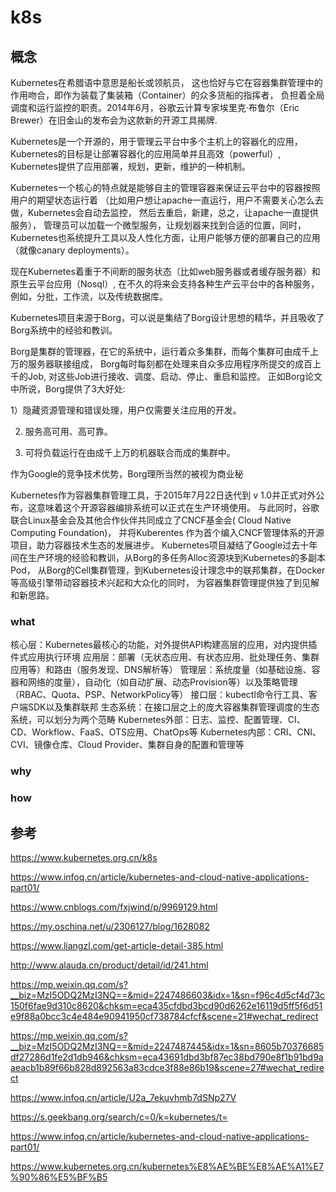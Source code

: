 # k8s

## 概念

Kubernetes在希腊语中意思是船长或领航员，
这也恰好与它在容器集群管理中的作用吻合，即作为装载了集装箱（Container）的众多货船的指挥者，
负担着全局调度和运行监控的职责。2014年6月，谷歌云计算专家埃里克·布鲁尔（Eric Brewer）在旧金山的发布会为这款新的开源工具揭牌.

Kubernetes是一个开源的，用于管理云平台中多个主机上的容器化的应用，
Kubernetes的目标是让部署容器化的应用简单并且高效（powerful）,
Kubernetes提供了应用部署，规划，更新，维护的一种机制。

Kubernetes一个核心的特点就是能够自主的管理容器来保证云平台中的容器按照用户的期望状态运行着
（比如用户想让apache一直运行，用户不需要关心怎么去做，Kubernetes会自动去监控，
然后去重启，新建，总之，让apache一直提供服务），
管理员可以加载一个微型服务，让规划器来找到合适的位置，同时，
Kubernetes也系统提升工具以及人性化方面，让用户能够方便的部署自己的应用（就像canary deployments）。

现在Kubernetes着重于不间断的服务状态（比如web服务器或者缓存服务器）和原生云平台应用（Nosql）,
在不久的将来会支持各种生产云平台中的各种服务，例如，分批，工作流，以及传统数据库。

Kubernetes项目来源于Borg，可以说是集结了Borg设计思想的精华，并且吸收了Borg系统中的经验和教训。

Borg是集群的管理器，在它的系统中，运行着众多集群，而每个集群可由成千上万的服务器联接组成，
Borg每时每刻都在处理来自众多应用程序所提交的成百上千的Job, 对这些Job进行接收、调度、启动、停止、重启和监控。
正如Borg论文中所说，Borg提供了3大好处:

1）隐藏资源管理和错误处理，用户仅需要关注应用的开发。

2) 服务高可用、高可靠。

3) 可将负载运行在由成千上万的机器联合而成的集群中。

作为Google的竞争技术优势，Borg理所当然的被视为商业秘

Kubernetes作为容器集群管理工具，于2015年7月22日迭代到 v 1.0并正式对外公布，这意味着这个开源容器编排系统可以正式在生产环境使用。
与此同时，谷歌联合Linux基金会及其他合作伙伴共同成立了CNCF基金会( Cloud Native Computing Foundation)，
并将Kuberentes 作为首个编入CNCF管理体系的开源项目，助力容器技术生态的发展进步。
Kubernetes项目凝结了Google过去十年间在生产环境的经验和教训，从Borg的多任务Alloc资源块到Kubernetes的多副本Pod，
从Borg的Cell集群管理，到Kubernetes设计理念中的联邦集群，在Docker等高级引擎带动容器技术兴起和大众化的同时，
为容器集群管理提供独了到见解和新思路。

### what

核心层：Kubernetes最核心的功能，对外提供API构建高层的应用，对内提供插件式应用执行环境
应用层：部署（无状态应用、有状态应用、批处理任务、集群应用等）和路由（服务发现、DNS解析等）
管理层：系统度量（如基础设施、容器和网络的度量），自动化（如自动扩展、动态Provision等）以及策略管理（RBAC、Quota、PSP、NetworkPolicy等）
接口层：kubectl命令行工具、客户端SDK以及集群联邦
生态系统：在接口层之上的庞大容器集群管理调度的生态系统，可以划分为两个范畴
Kubernetes外部：日志、监控、配置管理、CI、CD、Workflow、FaaS、OTS应用、ChatOps等
Kubernetes内部：CRI、CNI、CVI、镜像仓库、Cloud Provider、集群自身的配置和管理等

### why

### how

## 参考

https://www.kubernetes.org.cn/k8s

https://www.infoq.cn/article/kubernetes-and-cloud-native-applications-part01/

https://www.cnblogs.com/fxjwind/p/9969129.html

https://my.oschina.net/u/2306127/blog/1628082

https://www.liangzl.com/get-article-detail-385.html

http://www.alauda.cn/product/detail/id/241.html

https://mp.weixin.qq.com/s?__biz=MzI5ODQ2MzI3NQ==&mid=2247486603&idx=1&sn=f96c4d5cf4d73c150f6fae9d310c8620&chksm=eca435cfdbd3bcd90d6262e16119d5ff5f6d51e9f88a0bcc3c4e484e90941950cf738784cfcf&scene=21#wechat_redirect

https://mp.weixin.qq.com/s?__biz=MzI5ODQ2MzI3NQ==&mid=2247487445&idx=1&sn=8605b70376685df27286d1fe2d1db946&chksm=eca43691dbd3bf87ec38bd790e8f1b91bd9aaeacb1b89f66b828d892563a83cdce3f88e86b19&scene=27#wechat_redirect

https://www.infoq.cn/article/U2a_7ekuvhmb7dSNp27V

https://s.geekbang.org/search/c=0/k=kubernetes/t=

https://www.infoq.cn/article/kubernetes-and-cloud-native-applications-part01/

https://www.kubernetes.org.cn/kubernetes%E8%AE%BE%E8%AE%A1%E7%90%86%E5%BF%B5